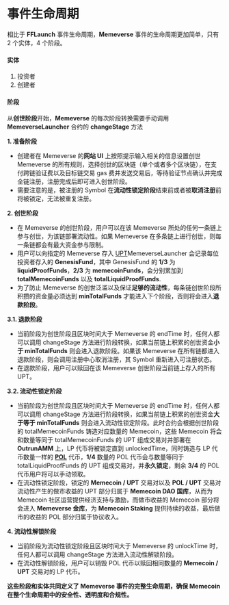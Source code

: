 # 事件生命周期

相比于 **FFLaunch** 事件生命周期，**Memeverse** 事件的生命周期更加简单，只有 2 个实体，4 个阶段。

#### 实体

1. 投资者
2. 创建者

#### 阶段

从**创世阶段**开始，**Memeverse** 的每次阶段转换需要手动调用 **MemeverseLauncher** 合约的 **changeStage** 方法

**1. 准备阶段**

* 创建者在 Memeverse 的**网站 UI** 上按照提示输入相关的信息设置创世 Memeverse 的所有规则，选择创世的区块链（单个或者多个区块链），在支付跨链验证费以及目标链交易 gas 费并发送交易后，等待验证节点确认并完成全链注册，注册完成后即可进入创世阶段。
* 需要注意的是，被注册的 Symbol 在**流动性锁定阶段**结束前或者被**取消注册**前将被锁定，无法被重复注册。

**2. 创世阶段**

* 在 Memeverse 的创世阶段，用户可以在该 Memeverse 所处的任何一条链上参与创世，为该链部署流动性。如果 Memeverse 在多条链上进行创世，则每一条链都会有最大资金参与限制。
* 用户可以向指定的 Memeverse 存入 [UPT](../../outstake/yield-tokenization/pt.md)MemeverseLauncher 会记录每位投资者存入的 **GenesisFund**，其中 GenesisFund 的 **1/3** 为 **liquidProofFunds**，**2/3** 为 **memecoinFunds**，会分别累加到 **totalMemecoinFunds** 以及 **totalLiquidProofFunds**.
* 为了防止 Memeverse 的创世泛滥以及保证**足够的流动性**，每条链创世阶段所积攒的资金量必须达到 **minTotalFunds** 才能进入下个阶段，否则将会进入**退款阶段**。

**3.1. 退款阶段**

* 当前阶段为创世阶段且区块时间大于 Memeverse 的 endTime 时，任何人都可以调用 changeStage 方法进行阶段转换，如果当前链上积累的创世资金**小于 minTotalFunds** 则会进入退款阶段。如果该 Memeverse 在所有链都进入退款阶段，则会调用注册中心取消注册，其 Symbol 重新进入可注册状态。
* 在退款阶段，用户可以赎回在该 Memeverse 创世阶段当前链上存入的所有 UPT。

**3.2. 流动性锁定阶段**

* 当前阶段为创世阶段且区块时间大于 Memeverse 的 endTime 时，任何人都可以调用 changeStage 方法进行阶段转换，如果当前链上积累的创世资金**大于等于 minTotalFunds** 则会进入流动性锁定阶段。此时合约会根据创世阶段的 totalMemecoinFunds 铸造对应数量的 Memecoin，这些 Memecoin 将会和数量等同于 totalMemecoinFunds 的 UPT 组成交易对并部署在 **OutrunAMM** 上，LP 代币将被锁定直到 unlockedTime，同时铸造与 LP 代币数量一样的 [**POL**](../../fflaunch/proof-of-liquidity-token.md) 代币，**1/4** 数量的 POL 代币会与数量等同于 totalLiquidProofFunds 的 UPT 组成交易对，并**永久锁定**，剩余 **3/4** 的 POL 代币用户将可以手动领取。
* 在流动性锁定阶段，锁定的 **Memecoin / UPT** 交易对以及 **POL / UPT** 交易对流动性产生的做市收益的 UPT 部分归属于 **Memecoin DAO 国库**，从而为 Memecoin 社区运营提供经济支持与激励，而做市收益的 Memecoin 部分将会进入 **Memeverse 金库**，为 **Memecoin Staking** 提供持续的收益，最后做市的收益的 POL 部分归属于协议收入。

**4. 流动性解锁阶段**

* 当前阶段为流动性锁定阶段且区块时间大于 Memeverse 的 unlockTime 时，任何人都可以调用 changeStage 方法进入流动性解锁阶段。
* 在流动性解锁阶段，用户可以销毁 POL 代币以赎回相同数量的 **Memecoin / UPT** 交易对的 LP 代币。

**这些阶段和实体共同定义了 Memeverse 事件的完整生命周期，确保 Memecoin 在整个生命周期中的安全性、透明度和合规性。**
